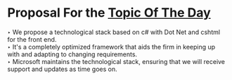 # Proposal For the [Topic Of The Day](https://github.com/Rohitreddz/Topic-of-the-Day)
‣ We propose a technological stack based on c# with Dot Net and cshtml for the front end.</br>
‣ It's a completely optimized framework that aids the firm in keeping up with and adapting to changing requirements.</br>
‣ Microsoft maintains the technological stack, ensuring that we will receive support and updates as time goes on.</br>
